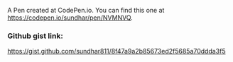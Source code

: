A Pen created at CodePen.io. You can find this one at https://codepen.io/sundhar/pen/NVMNVQ.

 ### Github gist link:
 https://gist.github.com/sundhar811/8f47a9a2b85673ed2f5685a70ddda3f5
